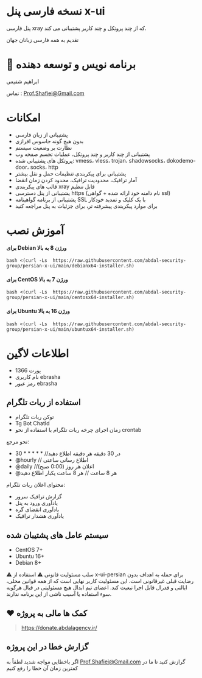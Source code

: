# نسخه فارسی پنل x-ui

پنل فارسی xray که از چند پروتکل و چند کاربر پشتیبانی می کند. 

تقدیم به همه فارسی زبانان جهان
# 🤵 برنامه نویس و توسعه دهنده
ابراهیم شفیعی

تماس :  Prof.Shafiei@Gmail.com 
# امکانات 

- پشتیبانی از زبان فارسی
- بدون هیچ گونه جاسوس افرازی
- نظارت بر وضعیت سیستم
- پشتیبانی از چند کاربر و چند پروتکل، عملیات تجسم صفحه وب
- پروتکل های پشتیبانی شده: vmess، vless، trojan، shadowsocks، dokodemo-door، socks، http
- پشتیبانی برای پیکربندی تنظیمات حمل و نقل بیشتر
- آمار ترافیک، محدودیت ترافیک، محدود کردن زمان انقضا
- قالب های پیکربندی xray قابل تنظیم
- پشتیبانی از پنل دسترسی https (نام دامنه خود ارائه شده + گواهی ssl)
- پشتیبانی از برنامه گواهینامه SSL با یک کلیک و تمدید خودکار
- برای موارد پیکربندی پیشرفته تر، برای جزئیات به پنل مراجعه کنید

# آموزش نصب

#### برای Debian ورژن 8 به بالا 
```
bash <(curl -Ls  https://raw.githubusercontent.com/abdal-security-group/persian-x-ui/main/debianx64-installer.sh)
```

#### برای CentOS ورژن 7 به بالا 
```
bash <(curl -Ls  https://raw.githubusercontent.com/abdal-security-group/persian-x-ui/main/centosx64-installer.sh)
```

#### برای Ubuntu ورژن 16 به بالا 
```
bash <(curl -Ls  https://raw.githubusercontent.com/abdal-security-group/persian-x-ui/main/ubuntux64-installer.sh)
```

 # اطلاعات لاگین
 - پورت 1366
 - نام کاربری  ebrasha
 - رمز عبور  ebrasha


## استفاده از ربات تلگرام 

- توکن ربات تلگرام
- Tg Bot ChatId
- زمان اجرای چرخه ربات تلگرام با استفاده از نحو crontab

نحو مرجع:
- 30 * * * * * //در 30 دقیقه هر دقیقه اطلاع دهید
- @hourly // اطلاع رسانی ساعتی
- @daily //اعلان هر روز (0:00 صبح)
- @هر 8 ساعت // هر 8 ساعت یکبار اطلاع دهید

محتوای اعلان ربات تلگرام:
- گزارش  ترافیک سرور
- یادآوری ورود به پنل
- یادآوری انقضای گره
- یادآوری هشدار ترافیک

 
##  سیستم عامل های پشتیبان شده

- CentOS 7+
- Ubuntu 16+
- Debian 8+

 
 ⚠️ سلب مسئولیت قانونی ⚠️
 استفاده از x-ui-persian برای حمله به اهداف بدون رضایت قبلی غیرقانونی است. این مسئولیت کاربر نهایی است که از همه قوانین محلی، ایالتی و فدرال قابل اجرا تبعیت کند. اعضای تیم ابدال هیچ مسئولیتی در قبال هرگونه سوء استفاده یا آسیب ناشی از این برنامه ندارند.
 

## ❤️ کمک ها مالی به پروژه 
> https://donate.abdalagency.ir/ 


## گزارش خطا در این پروژه 

 اگر باخطایی مواجه شدید لطفاً به Prof.Shafiei@Gmail.com گرازش کنید تا ما در کمترین زمان آن خطا را رفع کنیم

